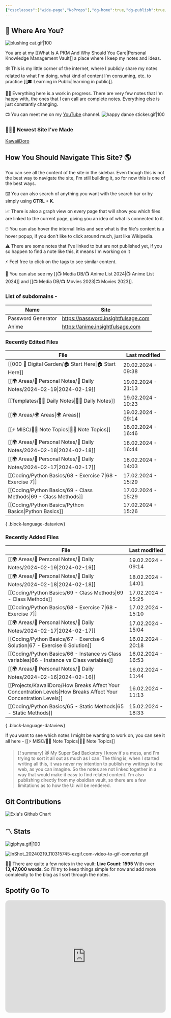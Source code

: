 ```yaml
---
{"cssclasses":["wide-page","NoProps"],"dg-home":true,"dg-publish":true,"permalink":"/000-digital-garden/start-here/","tags":["gardenEntry"],"dgPassFrontmatter":true,"noteIcon":"3","created":"2023-12-10T08:50:33.353+05:30","updated":"2024-02-20T09:38:28.246+05:30"}
---
```


## 🫨 Where Are You?

![blushing cat.gif|100](/img/user/Resources/%F0%9F%93%81%20Files/%F0%9F%93%B8Images/blushing%20cat.gif)

You are at my [[What Is A PKM And Why Should You Care\|Personal Knowledge Management Vault]] a place where I keep my notes and ideas.

🕸️ This is my little corner of the internet, where I publicly share my notes related to what I'm doing, what kind of content I'm consuming, etc. to practice [[🎓 Learning in Public\|learning in public]].

👷🏻 Everything here is a work in progress. There are very few notes that I'm happy with, the ones that I can call are complete notes. Everything else is just constantly changing.

📺 You can meet me on my [YouTube](https://youtube.com/@varunpaherwar) channel.
![happy dance sticker.gif|100](/img/user/Resources/%F0%9F%93%81%20Files/%F0%9F%93%B8Images/happy%20dance%20sticker.gif)
### 🧑🏻‍💻 Newest Site I've Made
[KawaiiDoro](https://kawaiidoro.com)

## How You Should Navigate This Site? 🌎
You can see all the content of the site in the sidebar. Even though this is not the best way to navigate the site, I'm still building it, so for now this is one of the best ways.

⌨️ You can also search of anything you want with the search bar or by simply using **CTRL + K**.

📈 There is also a graph view on every page that will show you which files are linked to the current page, giving you an idea of what is connected to it.

🖱️ You can also hover the internal links and see what is the file's content is a hover popup, if you don't like to click around much, just like Wikipedia.

⚠️ There are some notes that I've linked to but are not published yet, if you so happen to find a note like this, it means I'm working on it

⚡ Feel free to click on the tags to see similar content.

🎥 You can also see my [[📺 Media DB/📺 Anime List 2024\|📺 Anime List 2024]] and [[📺 Media DB/📺 Movies 2023\|📺 Movies 2023]].

### List of subdomains -
| Name | Site |
| ---- | ---- |
| Password Generator | https://password.insightfulsage.com |
| Anime | https://anime.insightfulsage.com |

### Recently Edited Files
| File                                                                    | Last modified      |
| ----------------------------------------------------------------------- | ------------------ |
| [[000 🏡 Digital Garden/🏠 Start Here\|🏠 Start Here]]               | 20.02.2024 - 09:38 |
| [[🌍 Areas/📧 Personal Notes/📓 Daily Notes/2024-02-19\|2024-02-19]] | 19.02.2024 - 21:13 |
| [[Templates/✍🏻 Daily Notes\|✍🏻 Daily Notes]]                       | 19.02.2024 - 10:23 |
| [[🌍 Areas/🌍 Areas\|🌍 Areas]]                                      | 19.02.2024 - 09:14 |
| [[⚡ MISC/✍🏻 Note Topics\|✍🏻 Note Topics]]                          | 18.02.2024 - 16:46 |
| [[🌍 Areas/📧 Personal Notes/📓 Daily Notes/2024-02-18\|2024-02-18]] | 18.02.2024 - 16:44 |
| [[🌍 Areas/📧 Personal Notes/📓 Daily Notes/2024-02-17\|2024-02-17]] | 18.02.2024 - 14:03 |
| [[Coding/Python Basics/68 - Exercise 7\|68 - Exercise 7]]            | 17.02.2024 - 15:29 |
| [[Coding/Python Basics/69 - Class Methods\|69 - Class Methods]]      | 17.02.2024 - 15:29 |
| [[Coding/Python Basics/Python Basics\|Python Basics]]                | 17.02.2024 - 15:26 |

{ .block-language-dataview}

### Recently Added Files
| File                                                                                                                | Last modified      |
| ------------------------------------------------------------------------------------------------------------------- | ------------------ |
| [[🌍 Areas/📧 Personal Notes/📓 Daily Notes/2024-02-19\|2024-02-19]]                                             | 19.02.2024 - 09:14 |
| [[🌍 Areas/📧 Personal Notes/📓 Daily Notes/2024-02-18\|2024-02-18]]                                             | 18.02.2024 - 14:01 |
| [[Coding/Python Basics/69 - Class Methods\|69 - Class Methods]]                                                  | 17.02.2024 - 15:25 |
| [[Coding/Python Basics/68 - Exercise 7\|68 - Exercise 7]]                                                        | 17.02.2024 - 15:10 |
| [[🌍 Areas/📧 Personal Notes/📓 Daily Notes/2024-02-17\|2024-02-17]]                                             | 17.02.2024 - 15:04 |
| [[Coding/Python Basics/67 - Exercise 6 Solution\|67 - Exercise 6 Solution]]                                      | 16.02.2024 - 20:18 |
| [[Coding/Python Basics/66 - Instance vs Class variables\|66 - Instance vs Class variables]]                      | 16.02.2024 - 16:53 |
| [[🌍 Areas/📧 Personal Notes/📓 Daily Notes/2024-02-16\|2024-02-16]]                                             | 16.02.2024 - 11:44 |
| [[Projects/KawaiiDoro/How Breaks Affect Your Concentration Levels\|How Breaks Affect Your Concentration Levels]] | 16.02.2024 - 11:13 |
| [[Coding/Python Basics/65 - Static Methods\|65 - Static Methods]]                                                | 15.02.2024 - 18:33 |

{ .block-language-dataview}

If you want to see which notes I might be wanting to work on, you can see it all here - [[⚡ MISC/✍🏻 Note Topics\|✍🏻 Note Topics]]

>[! summary]  😿 My Super Sad Backstory
> I know it's a mess, and I'm trying to sort it all out as much as I can.
The thing is, when I started writing all this, it was never my intention to publish my writings to the web, as you can imagine.
So the notes are not linked together in a way that would make it easy to find related content.
I'm also publishing directly from my obsidian vault, so there are a few limitations as to how the UI will be rendered.

## Git Contributions
<img src="https://ghchart.rshah.org/A020F0/ooexiaoo" alt="Exia's Github Chart" />

## 〽️ Stats
![giphya.gif|100](/img/user/Resources/%F0%9F%93%81%20Files/%F0%9F%93%B8Images/giphya.gif)

![InShot_20240219_110315745-ezgif.com-video-to-gif-converter.gif](/img/user/Resources/%F0%9F%93%81%20Files/%F0%9F%93%B8Images/InShot_20240219_110315745-ezgif.com-video-to-gif-converter.gif)

😵‍💫 There are quite a few notes in the vault:
**Live Count: 1595** With over **13,47,000 words**.
So I'll try to keep things simple for now and add more complexity to the blog as I sort through the notes.

## Spotify Go To
<iframe style="border-radius:12px" src="https://open.spotify.com/embed/playlist/37i9dQZF1EIYpUgYYPrm7Z?utm_source=generator&theme=0" width="100%" height="352" frameBorder="0" allowfullscreen="" allow="autoplay; clipboard-write; encrypted-media; fullscreen; picture-in-picture" loading="lazy"></iframe>